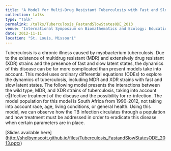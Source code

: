 ```yaml
---
title: "A Model for Multi-Drug Resistant Tuberculosis with Fast and Slow Latent States"
collection: talks
type: "Talk"
permalink: /talks/Tuberculosis_FastandSlowStatesODE_2013
venue: "International Symposium on Biomathematics and Ecology: Education and Research"
date: 2012-11-11
location: "St. Louis, Missouri"
---
```


Tuberculosis is a chronic illness caused by myobacterium tuberculosis. Due to the existence of multidrug resistant (MDR) and extensively drug resistant (XDR) strains and the presence of fast and slow latent states, the dynamics of this disease can be far more complicated than present models take into account. This model uses ordinary differential equations (ODEs) to explore the dynamics of tuberculosis, including MDR and XDR strains with fast and slow latent states. The following model presents the interactions between the wild type, MDR, and XDR strains of tuberculosis, taking into account effective treatment of the disease and the possibility for re-infection. The model population for this model is South Africa from 1990-2012, not taking into account race, age, living conditions, or general health. Using this model, we can observe how the TB infection circulates through a population and how treatment must be addressed in order to eradicate this disease when certain parameters are in place.

[Slides available here] (http://shelbymscott.github.io/files/Tuberculosis_FastandSlowStatesODE_2013.pptx)

